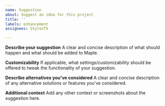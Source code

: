 ```yaml
---
name: Suggestion
about: Suggest an idea for this project
title: ''
labels: enhancement
assignees: StylexTV

---
```


**Describe your suggestion**
A clear and concise description of what should happen and what should be added to Maple.

**Customizability**
If applicable, what settings/customizability should be offered to tweak the functionality of your suggestion.

**Describe alternatives you've considered**
A clear and concise description of any alternative solutions or features you've considered.

**Additional context**
Add any other context or screenshots about the suggestion here.
